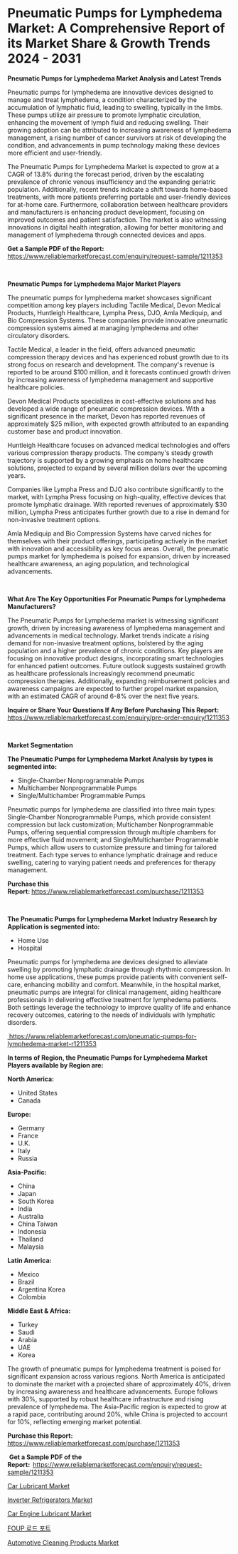 <p><h1>Pneumatic Pumps for Lymphedema Market: A Comprehensive Report of its Market Share & Growth Trends 2024 - 2031</h1></p><p><strong>Pneumatic Pumps for Lymphedema Market Analysis and Latest Trends</strong></p>
<p><p>Pneumatic pumps for lymphedema are innovative devices designed to manage and treat lymphedema, a condition characterized by the accumulation of lymphatic fluid, leading to swelling, typically in the limbs. These pumps utilize air pressure to promote lymphatic circulation, enhancing the movement of lymph fluid and reducing swelling. Their growing adoption can be attributed to increasing awareness of lymphedema management, a rising number of cancer survivors at risk of developing the condition, and advancements in pump technology making these devices more efficient and user-friendly.</p><p>The Pneumatic Pumps for Lymphedema Market is expected to grow at a CAGR of 13.8% during the forecast period, driven by the escalating prevalence of chronic venous insufficiency and the expanding geriatric population. Additionally, recent trends indicate a shift towards home-based treatments, with more patients preferring portable and user-friendly devices for at-home care. Furthermore, collaboration between healthcare providers and manufacturers is enhancing product development, focusing on improved outcomes and patient satisfaction. The market is also witnessing innovations in digital health integration, allowing for better monitoring and management of lymphedema through connected devices and apps.</p></p>
<p><strong>Get a Sample PDF of the Report:&nbsp;</strong> <a href="https://www.reliablemarketforecast.com/enquiry/request-sample/1211353?utm_campaign=1840&utm_medium=2&utm_source=Github&utm_content=ia&utm_term=17122024&utm_id=pneumatic-pumps-for-lymphedema">https://www.reliablemarketforecast.com/enquiry/request-sample/1211353</a></p>
<p>&nbsp;</p>
<p><strong>Pneumatic Pumps for Lymphedema Major Market Players</strong></p>
<p><p>The pneumatic pumps for lymphedema market showcases significant competition among key players including Tactile Medical, Devon Medical Products, Huntleigh Healthcare, Lympha Press, DJO, Amla Mediquip, and Bio Compression Systems. These companies provide innovative pneumatic compression systems aimed at managing lymphedema and other circulatory disorders.</p><p>Tactile Medical, a leader in the field, offers advanced pneumatic compression therapy devices and has experienced robust growth due to its strong focus on research and development. The company's revenue is reported to be around $100 million, and it forecasts continued growth driven by increasing awareness of lymphedema management and supportive healthcare policies.</p><p>Devon Medical Products specializes in cost-effective solutions and has developed a wide range of pneumatic compression devices. With a significant presence in the market, Devon has reported revenues of approximately $25 million, with expected growth attributed to an expanding customer base and product innovation.</p><p>Huntleigh Healthcare focuses on advanced medical technologies and offers various compression therapy products. The company's steady growth trajectory is supported by a growing emphasis on home healthcare solutions, projected to expand by several million dollars over the upcoming years.</p><p>Companies like Lympha Press and DJO also contribute significantly to the market, with Lympha Press focusing on high-quality, effective devices that promote lymphatic drainage. With reported revenues of approximately $30 million, Lympha Press anticipates further growth due to a rise in demand for non-invasive treatment options.</p><p>Amla Mediquip and Bio Compression Systems have carved niches for themselves with their product offerings, participating actively in the market with innovation and accessibility as key focus areas. Overall, the pneumatic pumps market for lymphedema is poised for expansion, driven by increased healthcare awareness, an aging population, and technological advancements.</p></p>
<p>&nbsp;</p>
<p><strong>What Are The Key Opportunities For Pneumatic Pumps for Lymphedema Manufacturers?</strong></p>
<p><p>The Pneumatic Pumps for Lymphedema market is witnessing significant growth, driven by increasing awareness of lymphedema management and advancements in medical technology. Market trends indicate a rising demand for non-invasive treatment options, bolstered by the aging population and a higher prevalence of chronic conditions. Key players are focusing on innovative product designs, incorporating smart technologies for enhanced patient outcomes. Future outlook suggests sustained growth as healthcare professionals increasingly recommend pneumatic compression therapies. Additionally, expanding reimbursement policies and awareness campaigns are expected to further propel market expansion, with an estimated CAGR of around 6-8% over the next five years.</p></p>
<p><strong>Inquire or Share Your Questions If Any Before Purchasing This Report:</strong> <a href="https://www.reliablemarketforecast.com/enquiry/pre-order-enquiry/1211353?utm_campaign=1840&utm_medium=2&utm_source=Github&utm_content=ia&utm_term=17122024&utm_id=pneumatic-pumps-for-lymphedema">https://www.reliablemarketforecast.com/enquiry/pre-order-enquiry/1211353</a></p>
<p>&nbsp;</p>
<p><strong>Market Segmentation</strong></p>
<p><strong>The Pneumatic Pumps for Lymphedema Market Analysis by types is segmented into:</strong></p>
<p><ul><li>Single-Chamber Nonprogrammable Pumps</li><li>Multichamber Nonprogrammable Pumps</li><li>Single/Multichamber Programmable Pumps</li></ul></p>
<p><p>Pneumatic pumps for lymphedema are classified into three main types: Single-Chamber Nonprogrammable Pumps, which provide consistent compression but lack customization; Multichamber Nonprogrammable Pumps, offering sequential compression through multiple chambers for more effective fluid movement; and Single/Multichamber Programmable Pumps, which allow users to customize pressure and timing for tailored treatment. Each type serves to enhance lymphatic drainage and reduce swelling, catering to varying patient needs and preferences for therapy management.</p></p>
<p><strong>Purchase this Report:&nbsp;</strong><a href="https://www.reliablemarketforecast.com/purchase/1211353?utm_campaign=1840&utm_medium=2&utm_source=Github&utm_content=ia&utm_term=17122024&utm_id=pneumatic-pumps-for-lymphedema">https://www.reliablemarketforecast.com/purchase/1211353</a></p>
<p>&nbsp;</p>
<p><strong>The Pneumatic Pumps for Lymphedema Market Industry Research by Application is segmented into:</strong></p>
<p><ul><li>Home Use</li><li>Hospital</li></ul></p>
<p><p>Pneumatic pumps for lymphedema are devices designed to alleviate swelling by promoting lymphatic drainage through rhythmic compression. In home use applications, these pumps provide patients with convenient self-care, enhancing mobility and comfort. Meanwhile, in the hospital market, pneumatic pumps are integral for clinical management, aiding healthcare professionals in delivering effective treatment for lymphedema patients. Both settings leverage the technology to improve quality of life and enhance recovery outcomes, catering to the needs of individuals with lymphatic disorders.</p></p>
<p><a href="https://www.reliablemarketforecast.com/pneumatic-pumps-for-lymphedema-market-r1211353?utm_campaign=1840&utm_medium=2&utm_source=Github&utm_content=ia&utm_term=17122024&utm_id=pneumatic-pumps-for-lymphedema">&nbsp;https://www.reliablemarketforecast.com/pneumatic-pumps-for-lymphedema-market-r1211353</a></p>
<p><strong>In terms of Region, the Pneumatic Pumps for Lymphedema Market Players available by Region are:</strong></p>
<p>
    <p> <strong> North America: </strong>
        <ul>
            <li>United States</li>
            <li>Canada</li>
        </ul>
        </p> 
    <p> <strong> Europe: </strong>
        <ul>
            <li>Germany</li>
            <li>France</li>
            <li>U.K.</li>
            <li>Italy</li>
            <li>Russia</li>
        </ul>
        </p> 
    <p> <strong> Asia-Pacific: </strong>
        <ul>
            <li>China</li>
            <li>Japan</li>
            <li>South Korea</li>
            <li>India</li>
            <li>Australia</li>
            <li>China Taiwan</li>
            <li>Indonesia</li>
            <li>Thailand</li>
            <li>Malaysia</li>
        </ul>
        </p> 
    <p> <strong> Latin America: </strong>
        <ul>
            <li>Mexico</li>
            <li>Brazil</li>
            <li>Argentina Korea</li>
            <li>Colombia</li>
        </ul>
        </p> 
    <p> <strong> Middle East & Africa: </strong>
        <ul>
            <li>Turkey</li>
            <li>Saudi</li>
            <li>Arabia</li>
            <li>UAE</li>
            <li>Korea</li>
        </ul>
    </p>
    </p>
<p><p>The growth of pneumatic pumps for lymphedema treatment is poised for significant expansion across various regions. North America is anticipated to dominate the market with a projected share of approximately 40%, driven by increasing awareness and healthcare advancements. Europe follows with 30%, supported by robust healthcare infrastructure and rising prevalence of lymphedema. The Asia-Pacific region is expected to grow at a rapid pace, contributing around 20%, while China is projected to account for 10%, reflecting emerging market potential.</p></p>
<p><strong>Purchase this Report: </strong><a href="https://www.reliablemarketforecast.com/purchase/1211353?utm_campaign=1840&utm_medium=2&utm_source=Github&utm_content=ia&utm_term=17122024&utm_id=pneumatic-pumps-for-lymphedema">https://www.reliablemarketforecast.com/purchase/1211353</a></p>
<p>&nbsp;<strong>Get a Sample PDF of the Report:&nbsp;&nbsp;</strong><a href="https://www.reliablemarketforecast.com/enquiry/request-sample/1211353?utm_campaign=1840&utm_medium=2&utm_source=Github&utm_content=ia&utm_term=17122024&utm_id=pneumatic-pumps-for-lymphedema">https://www.reliablemarketforecast.com/enquiry/request-sample/1211353</a></p>
<p><strong></strong></p>
<p><p><a href="https://www.linkedin.com/pulse/global-car-lubricant-market-forecast-2024-2031-component-enfoe?utm_campaign=1840&utm_medium=2&utm_source=Github&utm_content=ia&utm_term=17122024&utm_id=pneumatic-pumps-for-lymphedema">Car Lubricant Market</a></p><p><a href="https://github.com/vimar16th/Market-Research-Report-List-7/blob/main/inverter-refrigerators-market.md?utm_campaign=1840&utm_medium=2&utm_source=Github&utm_content=ia&utm_term=17122024&utm_id=pneumatic-pumps-for-lymphedema">Inverter Refrigerators Market</a></p><p><a href="https://www.linkedin.com/pulse/car-engine-lubricant-industry-analysis-report-market-size-3dike?utm_campaign=1840&utm_medium=2&utm_source=Github&utm_content=ia&utm_term=17122024&utm_id=pneumatic-pumps-for-lymphedema">Car Engine Lubricant Market</a></p><p><a href="https://github.com/laholand/Market-Research-Report-List-6/blob/main/246701527981.md?utm_campaign=1840&utm_medium=2&utm_source=Github&utm_content=ia&utm_term=17122024&utm_id=pneumatic-pumps-for-lymphedema">FOUP 로드 포트</a></p><p><a href="https://www.linkedin.com/pulse/automotive-cleaning-products-market-segmentation-applications-hktle?utm_campaign=1840&utm_medium=2&utm_source=Github&utm_content=ia&utm_term=17122024&utm_id=pneumatic-pumps-for-lymphedema">Automotive Cleaning Products Market</a></p></p>